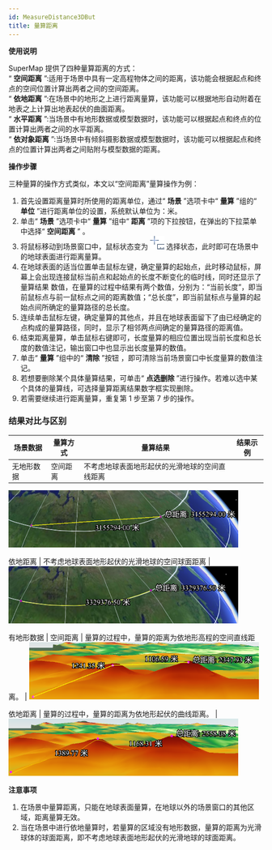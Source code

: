 ```yaml
---
id: MeasureDistance3DBut
title: 量算距离
---
```

**使用说明**

SuperMap 提供了四种量算距离的方式：  
“ **空间距离** ”:适用于场景中具有一定高程物体之间的距离，该功能会根据起点和终点的空间位置计算出两者之间的空间距离。  
“ **依地距离** ”:在场景中的地形之上进行距离量算，该功能可以根据地形自动附着在地表之上计算出地表起伏的曲面距离。  
“ **水平距离** ”:当场景中有地形数据或模型数据时，该功能可以根据起点和终点的位置计算出两者之间的水平距离。  
“ **依对象距离** ”:当场景中有倾斜摄影数据或模型数据时，该功能可以根据起点和终点的位置计算出两者之间贴附与模型数据的距离。

**操作步骤**

三种量算的操作方式类似，本文以“空间距离”量算操作为例：  
  1. 首先设置距离量算时所使用的距离单位，通过“ **场景** ”选项卡中“ **量算** ”组的“ **单位** ”进行距离单位的设置，系统默认单位为：米。
  2. 单击“ **场景** ”选项卡中“ **量算** ”组中“ **距离** ”项的下拉按钮，在弹出的下拉菜单中选择“ **空间距离** ” 。
  3. 将鼠标移动到场景窗口中，鼠标状态变为 ![](img/DistanceCursor.png) 选择状态，此时即可在场景中的地球表面进行距离量算。
  4. 在地球表面的适当位置单击鼠标左键，确定量算的起始点，此时移动鼠标，屏幕上会出现连接鼠标当前点和起始点的长度不断变化的临时线，同时还显示了量算结果 数值，在量算的过程中结果有两个数值，分别为：“当前长度”，即当前鼠标点与前一鼠标点之间的距离数值；“总长度”，即当前鼠标点与量算的起始点间所确定的量算路径的总长度。
  5. 连续单击鼠标左键，确定量算的其他点，并且在地球表面留下了由已经确定的点构成的量算路径，同时，显示了相邻两点间确定的量算路径的距离值。
  6. 结束距离量算，单击鼠标右键即可，长度量算的相应位置出现当前长度和总长度的数值注记，输出窗口中也显示出长度量算的数值。
  7. 单击“ **量算** ”组中的“ **清除** ”按钮 ，即可清除当前场景窗口中长度量算的数值注记。
  8. 若想要删除某个具体量算结果，可单击“ **点选删除** ”进行操作。若难以选中某个具体的量算线，可选择量算距离结果数字框实现删除。
  9. 若需要继续进行距离量算，重复第 1 步至第 7 步的操作。

###  结果对比与区别

场景数据 | 量算方式 | 量算结果 | 结果示例  
---|---|---|---  
无地形数据 | 空间距离 | 不考虑地球表面地形起伏的光滑地球的空间直线距离 |
![](img/SpaceDistanceNo.png)  
  
依地距离 | 不考虑地球表面地形起伏的光滑地球的空间球面距离 | 
![](img/GroundDistanceNo.png)  
  
有地形数据 | 空间距离 | 量算的过程中，量算的距离为依地形高程的空间直线距离。 |
![](img/SpaceDistance.png)  
  
依地距离 | 量算的过程中，量算的距离为依地形起伏的曲线距离。 |
![](img/GroundDistance.png)  
  
**注意事项**

  1. 在场景中量算距离，只能在地球表面量算，在地球以外的场景窗口的其他区域，距离量算无效。
  2. 当在场景中进行依地量算时，若量算的区域没有地形数据，量算的距离为光滑球体的球面距离，即不考虑地球表面地形起伏的光滑地球的球面距离。
